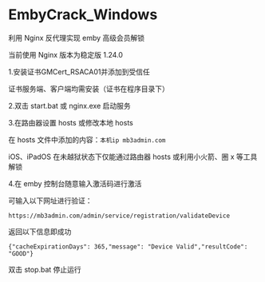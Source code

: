 # EmbyCrack_Windows

利用 Nginx 反代理实现 emby 高级会员解锁

当前使用 Nginx 版本为稳定版 1.24.0



1.安装证书GMCert_RSACA01并添加到受信任

证书服务端、客户端均需安装（证书在程序目录下）



2.双击 start.bat 或 nginx.exe 启动服务



3.在路由器设置 hosts 或修改本地 hosts

在 hosts 文件中添加的内容：`本机ip mb3admin.com` 

iOS、iPadOS 在未越狱状态下仅能通过路由器 hosts 或利用小火箭、圈 x 等工具解锁



4.在 emby 控制台随意输入激活码进行激活



可输入以下网址进行验证：

`https://mb3admin.com/admin/service/registration/validateDevice`

返回以下信息即成功

`{"cacheExpirationDays": 365,"message": "Device Valid","resultCode": "GOOD"}`



双击 stop.bat 停止运行 
